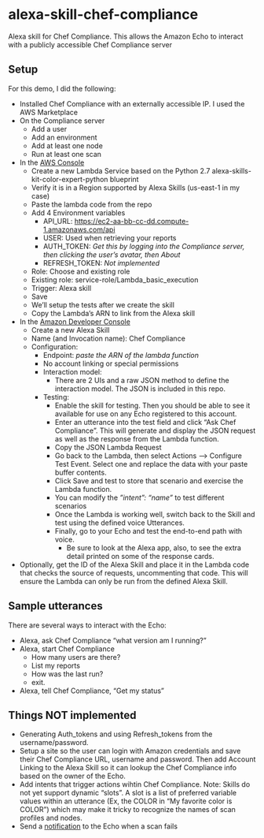 # alexa-skill-chef-compliance

Alexa skill for Chef Compliance.  This allows the Amazon Echo to interact with a publicly accessible Chef Compliance server

## Setup

For this demo, I did the following:
- Installed Chef Compliance with an externally accessible IP.  I used the AWS Marketplace
- On the Compliance server
  - Add a user
  - Add an environment
  - Add at least one node
  - Run at least one scan
- In the [AWS Console](https://console.aws.amazon.com/lambda)
  - Create a new Lambda Service based on the Python 2.7 alexa-skills-kit-color-expert-python blueprint
  - Verify it is in a Region supported by Alexa Skills (us-east-1 in my case)
  - Paste the lambda code from the repo
  - Add 4 Environment variables
    - API_URL: https://ec2-aa-bb-cc-dd.compute-1.amazonaws.com/api
    - USER: Used when retrieving your reports
    - AUTH_TOKEN: *Get this by logging into the Compliance server, then clicking the user’s avatar, then About*
    - REFRESH_TOKEN: *Not implemented*
  - Role: Choose and existing role
  - Existing role: service-role/Lambda_basic_execution
  - Trigger: Alexa skill
  - Save
  - We’ll setup the tests after we create the skill
  - Copy the Lambda’s ARN to link from the Alexa skill
- In the [Amazon Developer Console](https://developer.amazon.com/home.html)
  - Create a new Alexa Skill
  - Name (and Invocation name): Chef Compliance
  - Configuration:
    - Endpoint: *paste the ARN of the lambda function*
    - No account linking or special permissions
    - Interaction model:
      - There are 2 UIs and a raw JSON method to define the interaction model.  The JSON is included in this repo.
    - Testing:
      - Enable the skill for testing.  Then you should be able  to see it available for use on any Echo registered to this account.
      - Enter an utterance into the test field and click “Ask Chef Compliance”.  This will generate and display the JSON request as well as the response from the Lambda function.
      - Copy the JSON Lambda Request
      - Go back to the Lambda, then select Actions --> Configure Test Event.  Select one and replace the data with your paste buffer contents.
      - Click Save and test to store that scenario and exercise the Lambda function.
      - You can modify the *”intent”: “name”* to test different scenarios
      - Once the Lambda is working well, switch back to the Skill and test using the defined voice Utterances.
      - Finally, go to your Echo and test the end-to-end path with voice.
        - Be sure to look at the Alexa app, also, to see the extra detail printed on some of the response cards.
- Optionally, get the ID of the Alexa Skill and place it in the Lambda code that checks the source of requests, uncommenting that code.  This will ensure the Lambda can only be run from the defined Alexa Skill.

## Sample utterances

There are several ways to interact with the Echo:

- Alexa, ask Chef Compliance “what version am I running?”
- Alexa, start Chef Compliance
  - How many users are there?
  - List my reports
  - How was the last run?
  - exit.
- Alexa, tell Chef Compliance, “Get my status”

## Things NOT implemented

- Generating Auth_tokens and using Refresh_tokens from the username/password.
- Setup a site so the user can login with Amazon credentials and save their Chef Compliance URL, username and password. Then add Account Linking to the Alexa Skill so it can lookup the Chef Compliance info based on the owner of the Echo.
- Add intents that trigger actions wihtin Chef Compliance.
  Note: Skills do not yet support dynamic “slots”.  A slot is a list of preferred variable values within an utterance (Ex, the COLOR in “My favorite color is COLOR”) which may make it tricky to recognize the names of scan profiles and nodes.
- Send a [notification](https://www.theverge.com/2017/5/16/15647074/alexa-notifications-being-added-amazon-echo) to the Echo when a scan fails
